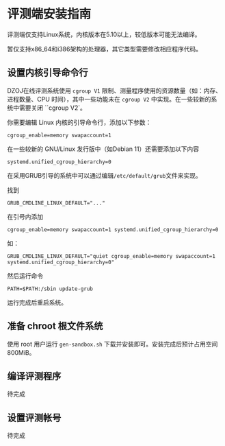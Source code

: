 # 评测端安装指南

评测端仅支持Linux系统，内核版本在5.10以上，较低版本可能无法编译。

暂仅支持x86_64和i386架构的处理器，其它类型需要修改相应程序代码。

## 设置内核引导命令行

DZOJ在线评测系统使用 `cgroup V1` 限制、测量程序使用的资源数量（如：内存、进程数量、CPU 时间），其中一些功能未在 `cgroup V2` 中实现。在一些较新的系统中需要关闭 ``cgroup V2`。

你需要编辑 Linux 内核的引导命令行，添加以下参数：

```
cgroup_enable=memory swapaccount=1
```

在一些较新的 GNU/Linux 发行版中（如Debian 11）还需要添加以下内容

```
systemd.unified_cgroup_hierarchy=0
```

在采用GRUB引导的系统中可以通过编辑`/etc/default/grub`文件来实现。

找到

```
GRUB_CMDLINE_LINUX_DEFAULT="..."
```

在引号内添加

```
cgroup_enable=memory swapaccount=1 systemd.unified_cgroup_hierarchy=0
```

如：

```
GRUB_CMDLINE_LINUX_DEFAULT="quiet cgroup_enable=memory swapaccount=1 systemd.unified_cgroup_hierarchy=0"
```

然后运行命令

```
PATH=$PATH:/sbin update-grub
```

运行完成后重启系统。

## 准备 chroot 根文件系统

使用 root 用户运行 `gen-sandbox.sh` 下载并安装即可。安装完成后预计占用空间800MiB。

## 编译评测程序

待完成

## 设置评测帐号

待完成
